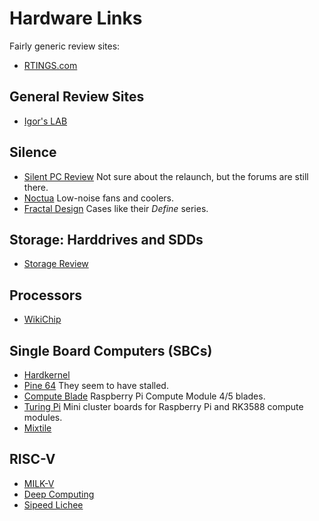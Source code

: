 # Hardware Links

Fairly generic review sites:
- [RTINGS.com](https://www.rtings.com)

## General Review Sites

- [Igor's LAB](https://www.igorslab.de/en/)

## Silence

- [Silent PC Review](https://silentpcreview.com) Not sure about the relaunch, but the forums are still there.
- [Noctua](https://noctua.at) Low-noise fans and coolers.
- [Fractal Design](https://www.fractal-design.com) Cases like their *Define* series.

## Storage: Harddrives and SDDs

- [Storage Review](https://www.storagereview.com)

## Processors

- [WikiChip](https://en.wikichip.org/wiki/WikiChip)

## Single Board Computers (SBCs)

- [Hardkernel](https://www.hardkernel.com)
- [Pine 64](https://pine64.com) They seem to have stalled.
- [Compute Blade](https://computeblade.com) Raspberry Pi Compute Module 4/5 blades.
- [Turing Pi](https://turingpi.com) Mini cluster boards for Raspberry Pi and RK3588 compute modules.
- [Mixtile](https://www.mixtile.com)

## RISC-V

- [MILK-V](https://milkv.io)
- [Deep Computing](https://deepcomputing.io)
- [Sipeed Lichee](https://sipeed.com/licheepi4)

